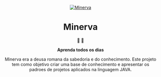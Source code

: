 
<p align="center">
  <a href="https://github.com/SamuelModesto">
      <img alt="Minerva" src="https://st2.depositphotos.com/1006018/12187/v/450/depositphotos_121871878-stock-illustration-minerva-head-side-silhouette-retro.jpg" />
  </a>
</p>
<h1 align="center">
  Minerva
</h1>

<p align="center">
   📄 🚀
</p>
<p align="center">
  <strong>
    Aprenda todos os dias
  </strong>
</p>
<p align="center">
 Minerva era a deusa romana da sabedoria e do conhecimento.
 Este projeto tem como objetivo criar uma base de conhecimento e apresentar os padroes de projetos aplicados na linguagem JAVA.
</p>

